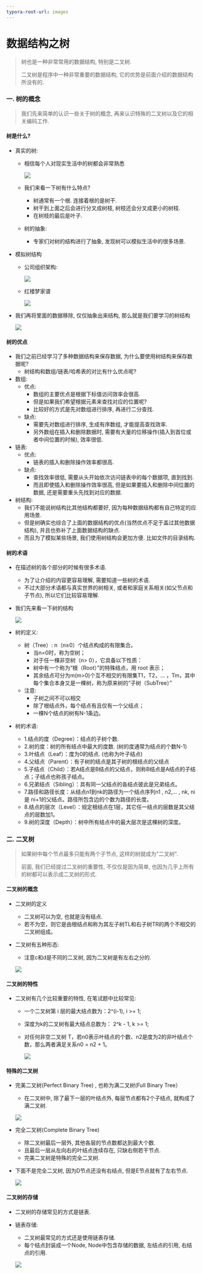 ```yaml
---
typora-root-url: images
---
```


# 数据结构之树

> 树也是一种非常常用的数据结构, 特别是二叉树.
>
> 二叉树是程序中一种非常重要的数据结构, 它的优势是前面介绍的数据结构所没有的.

### 一. 树的概念

> 我们先来简单的认识一些关于树的概念, 再来认识特殊的二叉树以及它的相关编码工作.

#### 树是什么?

- 真实的树:

  - 相信每个人对现实生活中的树都会非常熟悉

    ![](现实树.png)

  - 我们来看一下树有什么特点?

    - 树通常有一个根. 连接着根的是树干.
    - 树干到上面之后会进行分叉成树枝, 树枝还会分叉成更小的树枝.
    - 在树枝的最后是叶子.

  - 树的抽象:

    - 专家们对树的结构进行了抽象, 发现树可以模拟生活中的很多场景.

- 模拟树结构

  - 公司组织架构:

    ![](组织结构.png)

  - 红楼梦家谱

    ![](家谱.png)

- 我们再将里面的数据移除, 仅仅抽象出来结构, 那么就是我们要学习的树结构

  ![](抽象出来的树.png)

#### 树的优点

- 我们之前已经学习了多种数据结构来保存数据, 为什么要使用树结构来保存数据呢? 
  - 树结构和数组/链表/哈希表的对比有什么优点呢?
- 数组: 
  - 优点: 
    - 数组的主要优点是根据下标值访问效率会很高.
    - 但是如果我们希望根据元素来查找对应的位置呢?
    - 比较好的方式是先对数组进行排序, 再进行二分查找.
  - 缺点: 
    - 需要先对数组进行排序, 生成有序数组, 才能提高查找效率.
    - 另外数组在插入和删除数据时, 需要有大量的位移操作(插入到首位或者中间位置的时候), 效率很低.
- 链表: 
  - 优点: 
    - 链表的插入和删除操作效率都很高.
  - 缺点: 
    - 查找效率很低, 需要从头开始依次访问链表中的每个数据项, 直到找到.
    - 而且即使插入和删除操作效率很高, 但是如果要插入和删除中间位置的数据, 还是需要重头先找到对应的数据.
- 树结构: 
  - 我们不能说树结构比其他结构都要好, 因为每种数据结构都有自己特定的应用场景.
  - 但是树确实也综合了上面的数据结构的优点(当然优点不足于盖过其他数据结构), 并且也弥补了上面数据结构的缺点.
  - 而且为了模拟某些场景, 我们使用树结构会更加方便. 比如文件的目录结构.

#### 树的术语

- 在描述树的各个部分的时候有很多术语.

  - 为了让介绍的内容更容易理解, 需要知道一些树的术语.
  - 不过大部分术语都与真实世界的树相关, 或者和家庭关系相关(如父节点和子节点), 所以它们比较容易理解.

- 我们先来看一下树的结构

  ![](树结构.png)

- 树的定义:

  - 树（Tree）: n（n≥0）个结点构成的有限集合。 
    - 当n=0时，称为空树；
    - 对于任一棵非空树（n> 0），它具备以下性质：
    - 树中有一个称为“根（Root）”的特殊结点，用 root 表示；
    - 其余结点可分为m(m>0)个互不相交的有限集T1，T2，... ，Tm，其中每个集合本身又是一棵树，称为原来树的“子树（SubTree）”
  - 注意: 
    - 子树之间不可以相交
    - 除了根结点外，每个结点有且仅有一个父结点；
    - 一棵N个结点的树有N-1条边。

- 树的术语:

  - 1.结点的度（Degree）：结点的子树个数.
  - 2.树的度：树的所有结点中最大的度数. (树的度通常为结点的个数N-1)
  - 3.叶结点（Leaf）：度为0的结点. (也称为叶子结点)
  - 4.父结点（Parent）：有子树的结点是其子树的根结点的父结点
  - 5.子结点（Child）：若A结点是B结点的父结点，则称B结点是A结点的子结点；子结点也称孩子结点。
  - 6.兄弟结点（Sibling）：具有同一父结点的各结点彼此是兄弟结点。
  - 7.路径和路径长度：从结点n1到nk的路径为一个结点序列n1 , n2,… , nk, ni是 ni+1的父结点。路径所包含边的个数为路径的长度。
  - 8.结点的层次（Level）：规定根结点在1层，其它任一结点的层数是其父结点的层数加1。
  - 9.树的深度（Depth）：树中所有结点中的最大层次是这棵树的深度。

### 二. 二叉树

> 如果树中每个节点最多只能有两个子节点, 这样的树就成为"二叉树".
>
> 前面, 我们已经提过二叉树的重要性, 不仅仅是因为简单, 也因为几乎上所有的树都可以表示成二叉树的形式.

#### 二叉树的概念

- 二叉树的定义

  - 二叉树可以为空, 也就是没有结点.
  - 若不为空，则它是由根结点和称为其左子树TL和右子树TR的两个不相交的二叉树组成。

- 二叉树有五种形态:

  - 注意c和d是不同的二叉树, 因为二叉树是有左右之分的.

  ![](二叉树的形态.png)

#### 二叉树的特性

- 二叉树有几个比较重要的特性, 在笔试题中比较常见:

  - 一个二叉树第 i 层的最大结点数为：2^(i-1), i >= 1;

  - 深度为k的二叉树有最大结点总数为： 2^k - 1, k >= 1;

  - 对任何非空二叉树 T，若n0表示叶结点的个数、n2是度为2的非叶结点个数，那么两者满足关系n0 = n2 + 1。 

    ![](二叉树的特性.png)

#### 特殊的二叉树

- 完美二叉树(Perfect Binary Tree) , 也称为满二叉树(Full Binary Tree）

  - 在二叉树中, 除了最下一层的叶结点外, 每层节点都有2个子结点, 就构成了满二叉树.

  ![](完美二叉树.png)

- 完全二叉树(Complete Binary Tree)

  - 除二叉树最后一层外, 其他各层的节点数都达到最大个数.
  - 且最后一层从左向右的叶结点连续存在, 只缺右侧若干节点.
  - 完美二叉树是特殊的完全二叉树.

- 下面不是完全二叉树, 因为D节点还没有右结点, 但是E节点就有了左右节点.

  ![](非完全二叉树.png)

#### 二叉树的存储

- 二叉树的存储常见的方式是链表.

- 链表存储:

  - 二叉树最常见的方式还是使用链表存储.
  - 每个结点封装成一个Node, Node中包含存储的数据, 左结点的引用, 右结点的引用.

  ![](存储树--链表.png)

  

  